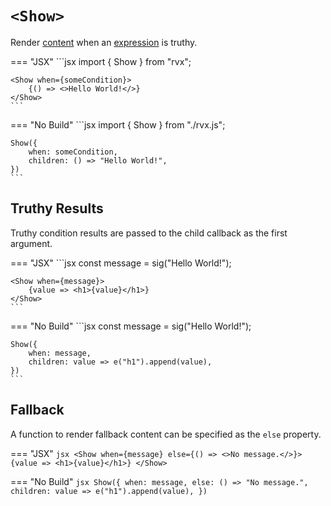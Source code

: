 # `<Show>`
Render [content](../elements.md#content) when an [expression](../signals.md#expressions) is truthy.

=== "JSX"
	```jsx
	import { Show } from "rvx";

	<Show when={someCondition}>
		{() => <>Hello World!</>}
	</Show>
	```

=== "No Build"
	```jsx
	import { Show } from "./rvx.js";

	Show({
		when: someCondition,
		children: () => "Hello World!",
	})
	```

## Truthy Results
Truthy condition results are passed to the child callback as the first argument.

=== "JSX"
	```jsx
	const message = sig("Hello World!");

	<Show when={message}>
		{value => <h1>{value}</h1>}
	</Show>
	```

=== "No Build"
	```jsx
	const message = sig("Hello World!");

	Show({
		when: message,
		children: value => e("h1").append(value),
	})
	```

## Fallback
A function to render fallback content can be specified as the `else` property.

=== "JSX"
	```jsx
	<Show when={message} else={() => <>No message.</>}>
		{value => <h1>{value}</h1>}
	</Show>
	```

=== "No Build"
	```jsx
	Show({
		when: message,
		else: () => "No message.",
		children: value => e("h1").append(value),
	})
	```
